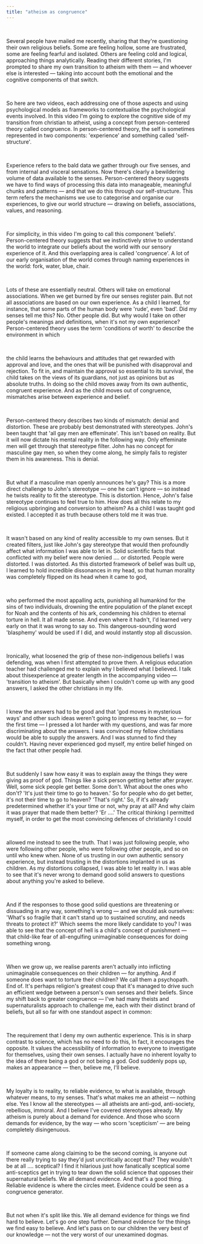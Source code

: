 ```yaml
---
title: "atheism as congruence"
---
```

<br>

<div>
<p>
Several people have mailed me recently, sharing that they're questioning their own religious beliefs. Some are feeling hollow, some are frustrated, some are feeling fearful and isolated. Others are feeling cold and logical, approaching things analytically. Reading their different stories, I'm prompted to share my own transition to atheism with them — and whoever else is interested — taking into account both the emotional and the cognitive components of that switch. 
</p>
</div>
<br>

<div>
<p>
So here are two videos, each addressing one of those aspects and using psychological models as frameworks to contextualise the psychological events involved. In this video I'm going to explore the cognitive side of my transition from christian to atheist, using a concept from person-centered theory called congruence. In person-centered theory, the self is sometimes represented in two components: 'experience' and something called 'self-structure'. 
</p>
</div>
<br>

<div>
<p>
Experience refers to the bald data we gather through our five senses, and from internal and visceral sensations. Now there's clearly a bewildering volume of data available to the senses. Person-centered theory suggests we have to find ways of processing this data into manageable, meaningful chunks and patterns —&nbsp;and that we do this through our self-structure. This term refers the mechanisms we use to categorise and organise our experiences, to give our world structure —&nbsp;drawing on beliefs, associations, values, and reasoning. 
</p>
</div>
<br>

<div>
<p>
For simplicity, in this video I'm going to call this component 'beliefs'. Person-centered theory suggests that we instinctively strive to understand the world to integrate our beliefs about the world with our sensory experience of it. And this overlapping area is called 'congruence'. A lot of our early organisation of the world comes through naming experiences in the world: fork, water, blue, chair. 
</p>
</div>
<br>

<div>
<p>
Lots of these are essentially neutral. Others will take on emotional associations. When we get burned by fire our senses register pain. But not all associations are based on our own experience. As a child I learned, for instance, that some parts of the human body were 'rude', even 'bad'. Did my senses tell me this? No. Other people did. But why would I take on other people's meanings and definitions, when it's not my own experience? Person-centered theory uses the term 'conditions of worth' to describe the environment in which 
</p>
</div>
<br>

<div>
<p>
the child learns the behaviours and attitudes that get rewarded with approval and love, and the ones that will be punished with disapproval and rejection. To fit in, and maintain the approval so essential to its survival, the child takes on the views of its guardians, not just as opinions but as absolute truths. In doing so the child moves away from its own authentic, congruent experience. And as the child moves out of congruence, mismatches arise between experience and belief. 
</p>
</div>
<br>

<div>
<p>
Person-centered theory describes two kinds of mismatch: denial and distortion. These are probably best demonstrated with stereotypes. John's been taught that 'all gay men are effeminate'. This isn't based on reality. But it will now dictate his mental reality in the following way. Only effeminate men will get through that stereotype filter. John has no concept for masculine gay men, so when they come along, he simply fails to register them in his awareness. This is denial. 
</p>
</div>
<br>

<div>
<p>
But what if a masculine man openly announces he's gay? This is a more direct challenge to John's stereotype — one he can't ignore —&nbsp;so instead he twists reality to fit the stereotype. This is distortion. Hence, John's false stereotype continues to feel true to him. How does all this relate to my religious upbringing and conversion to atheism? As a child I was taught god existed. I accepted it as truth because others told me it was true. 
</p>
</div>
<br>

<div>
<p>
It wasn't based on any kind of reality accessible to my own senses. But it created filters, just like John's gay stereotype that would then profoundly affect what information I was able to let in. Solid scientific facts that conflicted with my belief were now denied .... or distorted. People were distorted. I was distorted. As this distorted framework of belief was built up, I learned to hold incredible dissonances in my head, so that human morality was completely flipped on its head when it came to god, 
</p>
</div>
<br>

<div>
<p>
who performed the most appalling acts, punishing all humankind for the sins of two individuals, drowning the entire population of the planet except for Noah and the contents of his ark, condemning his children to eternal torture in hell. It all made sense. And even where it hadn't, I'd learned very early on that it was wrong to say so. This dangerous-sounding word 'blasphemy' would be used if I did, and would instantly stop all discussion. 
</p>
</div>
<br>

<div>
<p>
Ironically, what loosened the grip of these non-indigenous beliefs I was defending, was when I first attempted to prove them. A religious education teacher had challenged me to explain why I believed what I believed. I talk about thisexperience at greater length in the accompanying video — 'transition to atheism'. But basically when I couldn't come up with any good answers, I asked the other christians in my life. 
</p>
</div>
<br>

<div>
<p>
I knew the answers had to be good and that 'god moves in mysterious ways' and other such ideas weren't going to impress my teacher, so — for the first time — I pressed a lot harder with my questions, and was far more discriminating about the answers. I was convinced my fellow christians would be able to supply the answers. And I was stunned to find they couldn't. Having never experienced god myself, my entire belief hinged on the fact that other people had. 
</p>
</div>
<br>

<div>
<p>
But suddenly I saw how easy it was to explain away the things they were giving as proof of god. Things like a sick person getting better after prayer. Well, some sick people get better. Some don't. What about the ones who don't? 'It's just their time to go to heaven.' So for people who do get better, it's not their time to go to heaven? 'That's right.' So, if it's already predetermined whether it's your time or not, why pray at all? And why claim it was prayer that made them better? 'Er ....' The critical thinking I permitted myself, in order to get the most convincing defences of christianity I could 
</p>
</div>
<br>

<div>
<p>
allowed me instead to see the truth. That I was just following people, who were following other people, who were following other people, and so on until who knew when. None of us trusting in our own authentic sensory experience, but instead trusting in the distortions implanted in us as children. As my distortions collapsed, I was able to let reality in. I was able to see that it's never wrong to demand good solid answers to questions about anything you're asked to believe. 
</p>
</div>
<br>

<div>
<p>
And if the responses to those good solid questions are threatening or dissuading in any way, something's wrong —&nbsp;and we should ask ourselves: 'What's so fragile that it can't stand up to sustained scrutiny, and needs threats to protect it?' Which seems the more likely candidate to you? I was able to see that the concept of hell is a child's concept of punishment — that child-like fear of all-engulfing unimaginable consequences for doing something wrong. 
</p>
</div>
<br>

<div>
<p>
When we grow up, we realise parents aren't actually into inflicting unimaginable consequences on their children —&nbsp;for anything. And if someone does want to torture their children? We call them a psychopath. End of. It's perhaps religion's greatest coup that it's managed to drive such an efficient wedge between a person's own senses and their beliefs. Since my shift back to greater congruence — I've had many theists and supernaturalists approach to challenge me, each with their distinct brand of beliefs, but all so far with one standout aspect in common: 
</p>
</div>
<br>

<div>
<p>
The requirement that I deny my own authentic experience. This is in sharp contrast to science, which has no need to do this, In fact, it encourages the opposite. It values the accessibility of information to everyone to investigate for themselves, using their own senses. I actually have no inherent loyalty to the idea of there being a god or not being a god. God suddenly pops up, makes an appearance — then, believe me, I'll believe. 
</p>
</div>
<br>

<div>
<p>
My loyalty is to reality, to reliable evidence, to what is available, through whatever means, to my senses. That's what makes me an atheist — nothing else. Yes I know all the stereotypes —&nbsp;all atheists are anti-god, anti-society, rebellious, immoral. And I believe I've covered stereotypes already. My atheism is purely about a demand for evidence. And those who scorn demands for evidence, by the way — who scorn 'scepticism' — are being completely disingenuous. 
</p>
</div>
<br>

<div>
<p>
If someone came along claiming to be the second coming, is anyone out there really trying to say they'd just uncritically accept that? They wouldn't be at all .... sceptical? I find it hilarious just how fanatically sceptical some anti-sceptics get in trying to tear down the solid science that opposes their supernatural beliefs. We all demand evidence. And that's a good thing. Reliable evidence is where the circles meet. Evidence could be seen as a congruence generator. 
</p>
</div>
<br>

<div>
<p>
But not when it's split like this. We all demand evidence for things we find hard to believe. Let's go one step further. Demand evidence for the things we find easy to believe. And let's pass on to our children the very best of our knowledge — not the very worst of our unexamined dogmas. 
</p>
</div>
<br>